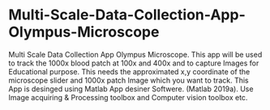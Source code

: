 # Multi-Scale-Data-Collection-App-Olympus-Microscope
Multi Scale Data Collection App Olympus Microscope. This app will be used to track the 1000x blood patch at 100x and 400x and to capture Images for Educational purpose.
This needs the approximated x,y coordinate of the microscope slider and 1000x patch Image which you want to track.
This App is desinged using Matlab App desiner Softwere. (Matlab 2019a).
Use Image acquiring & Processing toolbox and Computer vision toolbox etc.
